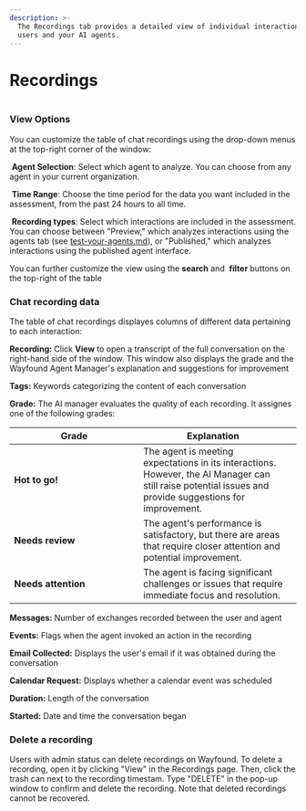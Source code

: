 ```yaml
---
description: >-
  The Recordings tab provides a detailed view of individual interactions between
  users and your AI agents.
---
```


# Recordings

<div data-full-width="false"><figure><img src="../.gitbook/assets/Screenshot 2024-12-03 at 2.13.20 PM.png" alt=""><figcaption></figcaption></figure></div>

### View Options

You can customize the table of chat recordings using the drop-down menus at the top-right corner of the window:

<img src="../.gitbook/assets/Screenshot 2024-09-18 at 2.37.19 PM.png" alt="" data-size="line"> **Agent Selection**: Select which agent to analyze. You can choose from any agent in your current organization.

<img src="../.gitbook/assets/Screenshot 2024-09-18 at 2.37.38 PM.png" alt="" data-size="line"> **Time Range**: Choose the time period for the data you want included in the assessment, from the past 24 hours to all time.

<img src="../.gitbook/assets/Screenshot 2024-09-18 at 2.37.59 PM.png" alt="" data-size="line"> **Recording types**: Select which interactions are included in the assessment. You can choose between "Preview," which analyzes interactions using the agents tab (see [test-your-agents.md](../agents/test-your-agents.md "mention")), or  "Published," which analyzes interactions using the published agent interface.

You can further customize the view using the <img src="../.gitbook/assets/Screenshot 2024-09-18 at 2.35.20 PM.png" alt="" data-size="line">**search** and <img src="../.gitbook/assets/Screenshot 2024-09-18 at 2.36.40 PM.png" alt="" data-size="line"> **filter** buttons on the top-right of the table

### Chat recording data

The table of chat recordings displayes columns of different data pertaining to each interaction:

**Recording:** Click **View** to open a transcript of the full conversation on the right-hand side of the window. This window also displays the grade and the Wayfound Agent Manager's explanation and suggestions for improvement

**Tags:** Keywords categorizing the content of each conversation

**Grade:** The AI manager evaluates the quality of each recording. It assignes one of the following grades:

<table><thead><tr><th width="211">Grade</th><th>Explanation</th><th data-hidden></th></tr></thead><tbody><tr><td><img src="../.gitbook/assets/Screenshot 2024-11-18 at 11.16.46 AM.png" alt="" data-size="line"><strong>Hot to go!</strong></td><td>The agent is meeting expectations in its interactions. However, the AI Manager can still raise potential issues and provide suggestions for improvement.</td><td></td></tr><tr><td><img src="../.gitbook/assets/Screenshot 2024-11-18 at 11.22.03 AM.png" alt="" data-size="line"><strong>Needs review</strong></td><td>The agent's performance is satisfactory, but there are areas that require closer attention and potential improvement.</td><td></td></tr><tr><td><img src="../.gitbook/assets/Screenshot 2024-11-18 at 11.17.36 AM.png" alt="" data-size="line"><strong>Needs attention</strong></td><td>The agent is facing significant challenges or issues that require immediate focus and resolution.</td><td></td></tr></tbody></table>

**Messages:** Number of exchanges recorded between the user and agent

**Events:** Flags when the agent invoked an action in the recording

**Email Collected:** Displays the user's email if it was obtained during the conversation

**Calendar Request:** Displays whether a calendar event was scheduled

**Duration:** Length of the conversation

**Started:** Date and time the conversation began

### Delete a recording

Users with admin status can delete recordings on Wayfound. To delete a recording, open it by clicking "View" in the Recordings page. Then, click the trash can <img src="../.gitbook/assets/Screenshot 2025-02-23 at 9.15.50 PM.png" alt="" data-size="line">next to the recording timestam. Type "DELETE" in the pop-up window to confirm and delete the recording. Note that deleted recordings cannot be recovered.

